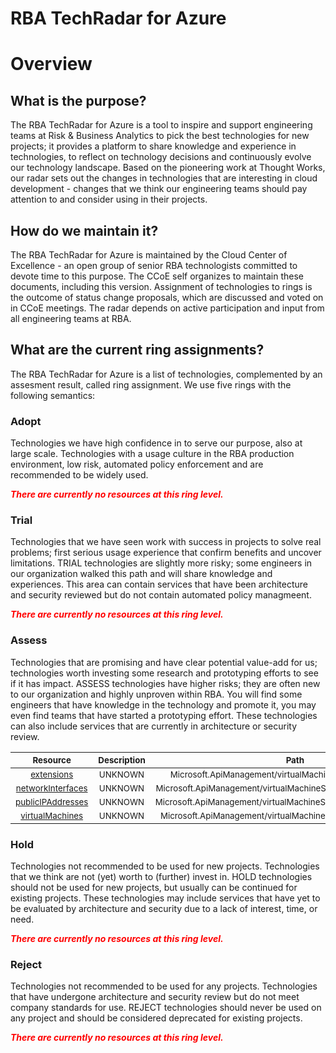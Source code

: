 
RBA TechRadar for Azure
=======================

# Overview

## What is the purpose?


The RBA TechRadar for Azure is a tool to inspire and support engineering teams at Risk & Business Analytics to pick the best technologies for new projects; it provides a platform to share knowledge and experience in technologies, to reflect on technology decisions and continuously evolve our technology landscape.  Based on the pioneering work at Thought Works, our radar sets out the changes in technologies that are interesting in cloud development - changes that we think our engineering teams should pay attention to and consider using in their projects.
## How do we maintain it?


The RBA TechRadar for Azure is maintained by the Cloud Center of Excellence - an open group of senior RBA technologists committed to devote time to this purpose.  The CCoE self organizes to maintain these documents, including this version.  Assignment of technologies to rings is the outcome of status change proposals, which are discussed and voted on in CCoE meetings.  The radar depends on active participation and input from all engineering teams at RBA.
## What are the current ring assignments?


The RBA TechRadar for Azure is a list of technologies, complemented by an assesment result, called ring assignment.  We use five rings with the following semantics:
### Adopt


Technologies we have high confidence in to serve our purpose, also at large scale.  Technologies with a usage culture in the RBA production environment, low risk, automated policy enforcement and are recommended to be widely used.  
  
***<font color="red"> There are currently no resources at this ring level. </font>***
### Trial


Technologies that we have seen work with success in projects to solve real problems;  first serious usage experience that confirm benefits and uncover limitations.  TRIAL technologies are slightly more risky; some engineers in our organization walked this path and will share knowledge and experiences.  This area can contain services that have been architecture and security reviewed but do not contain automated policy managmeent.  
  
***<font color="red"> There are currently no resources at this ring level. </font>***
### Assess


Technologies that are promising and have clear potential value-add for us; technologies worth investing some research and prototyping efforts to see if it has impact.  ASSESS technologies have higher risks;  they are often new to our organization and highly unproven within RBA.  You will find some engineers that have knowledge in the technology and promote it, you may even find teams that have started a prototyping effort.  These technologies can also include services that are currently in architecture or security review.  

|<sub>Resource</sub>|<sub>Description</sub>|<sub>Path</sub>|<sub>Status</sub>|
| :---: | :---: | :---: | :---: |
|<sub>[extensions](https://github.com/openrba/python-azure-techradar/tree/master/Microsoft.ApiManagement/virtualMachineScaleSets/extensions)</sub>|<sub>UNKNOWN</sub>|<sub>Microsoft.ApiManagement/virtualMachineScaleSets/extensions</sub>|<sub>ASSESS</sub>|
|<sub>[networkInterfaces](https://github.com/openrba/python-azure-techradar/tree/master/Microsoft.ApiManagement/virtualMachineScaleSets/networkInterfaces)</sub>|<sub>UNKNOWN</sub>|<sub>Microsoft.ApiManagement/virtualMachineScaleSets/networkInterfaces</sub>|<sub>ASSESS</sub>|
|<sub>[publicIPAddresses](https://github.com/openrba/python-azure-techradar/tree/master/Microsoft.ApiManagement/virtualMachineScaleSets/publicIPAddresses)</sub>|<sub>UNKNOWN</sub>|<sub>Microsoft.ApiManagement/virtualMachineScaleSets/publicIPAddresses</sub>|<sub>ASSESS</sub>|
|<sub>[virtualMachines](https://github.com/openrba/python-azure-techradar/tree/master/Microsoft.ApiManagement/virtualMachineScaleSets/virtualMachines)</sub>|<sub>UNKNOWN</sub>|<sub>Microsoft.ApiManagement/virtualMachineScaleSets/virtualMachines</sub>|<sub>ASSESS</sub>|

### Hold


Technologies not recommended to be used for new projects. Technologies that we think are not (yet) worth to (further) invest in.  HOLD technologies should not be used for new projects, but usually can be continued for existing projects.  These technologies may include services that have yet to be evaluated by architecture and security due to a lack of interest, time, or need.  
  
***<font color="red"> There are currently no resources at this ring level. </font>***
### Reject


Technologies not recommended to be used for any projects. Technologies that have undergone architecture and security review but do not meet company standards for use.  REJECT technologies should never be used on any project and should be considered deprecated for existing projects.  
  
***<font color="red"> There are currently no resources at this ring level. </font>***